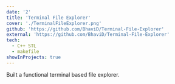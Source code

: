 ```yaml
---
date: '2'
title: 'Terminal File Explorer'
cover: './TerminalFileExplorer.png'
github: 'https://github.com/BhaviD/Terminal-File-Explorer'
external: 'https://github.com/BhaviD/Terminal-File-Explorer'
tech:
  - C++ STL
  - makefile
showInProjects: true
---
```


Built a functional terminal based file explorer.
